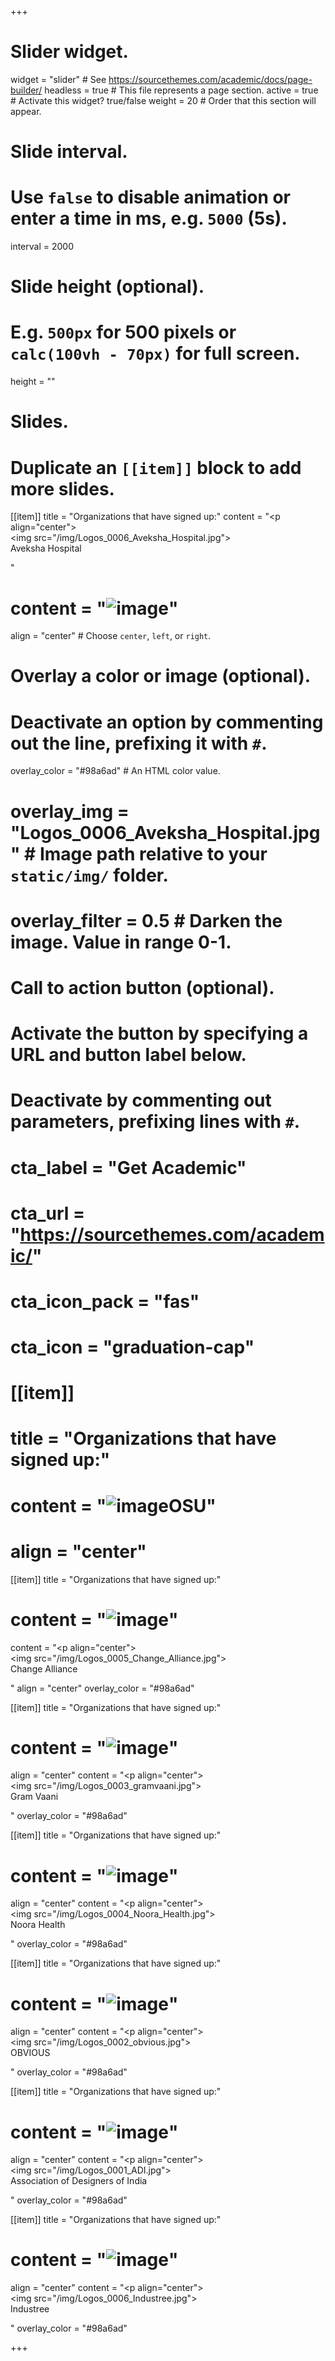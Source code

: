 +++
# Slider widget.
widget = "slider"  # See https://sourcethemes.com/academic/docs/page-builder/
headless = true  # This file represents a page section.
active = true  # Activate this widget? true/false
weight = 20  # Order that this section will appear.

# Slide interval.
# Use `false` to disable animation or enter a time in ms, e.g. `5000` (5s).
interval = 2000

# Slide height (optional).
# E.g. `500px` for 500 pixels or `calc(100vh - 70px)` for full screen.
height = ""

# Slides.
# Duplicate an `[[item]]` block to add more slides.
[[item]]
  title = "Organizations that have signed up:"
  content = "<p align=\"center\"><br><img src=\"/img/Logos_0006_Aveksha_Hospital.jpg\"><br>Aveksha Hospital</p>"
  # content = "![image](/img/Logos_0006_Aveksha_Hospital.jpg)"
  align = "center"  # Choose `center`, `left`, or `right`.

  # Overlay a color or image (optional).
  #   Deactivate an option by commenting out the line, prefixing it with `#`.
  overlay_color = "#98a6ad"  # An HTML color value.
  # overlay_img = "Logos_0006_Aveksha_Hospital.jpg"  # Image path relative to your `static/img/` folder.
  # overlay_filter = 0.5  # Darken the image. Value in range 0-1.

  # Call to action button (optional).
  #   Activate the button by specifying a URL and button label below.
  #   Deactivate by commenting out parameters, prefixing lines with `#`.
  # cta_label = "Get Academic"
  # cta_url = "https://sourcethemes.com/academic/"
  # cta_icon_pack = "fas"
  # cta_icon = "graduation-cap"

# [[item]]
#   title = "Organizations that have signed up:"
#   content = "![image](/img/imagename)OSU"
#   align = "center"

[[item]]
  title = "Organizations that have signed up:"
  # content = "![image](/img/Logos_0005_Change_Alliance.jpg)"
  content = "<p align=\"center\"><br><img src=\"/img/Logos_0005_Change_Alliance.jpg\"><br>Change Alliance</p>"
  align = "center"
  overlay_color = "#98a6ad"

[[item]]
  title = "Organizations that have signed up:"
  # content = "![image](/img/Logos_0003_gramvaani.jpg)"
  align = "center"
  content = "<p align=\"center\"><br><img src=\"/img/Logos_0003_gramvaani.jpg\"><br>Gram Vaani</p>"
  overlay_color = "#98a6ad"

[[item]]
  title = "Organizations that have signed up:"
  # content = "![image](/img/Logos_0004_Noora_Health.jpg)"
  align = "center"
  content = "<p align=\"center\"><br><img src=\"/img/Logos_0004_Noora_Health.jpg\"><br>Noora Health</p>"
  overlay_color = "#98a6ad"

[[item]]
  title = "Organizations that have signed up:"
  # content = "![image](/img/Logos_0002_obvious.jpg)"
  align = "center"
  content = "<p align=\"center\"><br><img src=\"/img/Logos_0002_obvious.jpg\"><br>OBVIOUS</p>"
  overlay_color = "#98a6ad"

[[item]]
  title = "Organizations that have signed up:"
  # content = "![image](/img/Logos_0001_ADI.jpg)"
  align = "center"
  content = "<p align=\"center\"><br><img src=\"/img/Logos_0001_ADI.jpg\"><br>Association of Designers of India</p>"
  overlay_color = "#98a6ad"

[[item]]
  title = "Organizations that have signed up:"
  # content = "![image](/img/Logos_0006_Industree.jpg)"
  align = "center"
  content = "<p align=\"center\"><br><img src=\"/img/Logos_0006_Industree.jpg\"><br>Industree</p>"
  overlay_color = "#98a6ad"

+++
